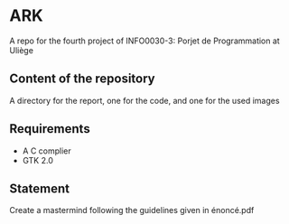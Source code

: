 # ARK

A repo for the fourth project of INFO0030-3: Porjet de Programmation at Uliège

## Content of the repository

A directory for the report, one for the code, and one for the used images

## Requirements

- A C complier
- GTK 2.0

## Statement

Create a mastermind following the guidelines given in énoncé.pdf
